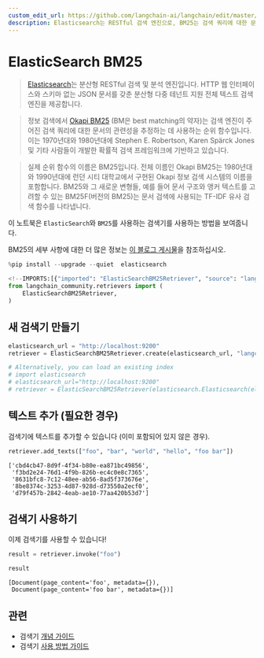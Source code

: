 ```yaml
---
custom_edit_url: https://github.com/langchain-ai/langchain/edit/master/docs/docs/integrations/retrievers/elastic_search_bm25.ipynb
description: Elasticsearch는 RESTful 검색 엔진으로, BM25는 검색 쿼리에 대한 문서의 관련성을 평가하는 랭킹 함수입니다.
---
```


# ElasticSearch BM25

> [Elasticsearch](https://www.elastic.co/elasticsearch/)는 분산형 RESTful 검색 및 분석 엔진입니다. HTTP 웹 인터페이스와 스키마 없는 JSON 문서를 갖춘 분산형 다중 테넌트 지원 전체 텍스트 검색 엔진을 제공합니다.

> 정보 검색에서 [Okapi BM25](https://en.wikipedia.org/wiki/Okapi_BM25) (BM은 best matching의 약자)는 검색 엔진이 주어진 검색 쿼리에 대한 문서의 관련성을 추정하는 데 사용하는 순위 함수입니다. 이는 1970년대와 1980년대에 Stephen E. Robertson, Karen Spärck Jones 및 기타 사람들이 개발한 확률적 검색 프레임워크에 기반하고 있습니다.

> 실제 순위 함수의 이름은 BM25입니다. 전체 이름인 Okapi BM25는 1980년대와 1990년대에 런던 시티 대학교에서 구현된 Okapi 정보 검색 시스템의 이름을 포함합니다. BM25와 그 새로운 변형들, 예를 들어 문서 구조와 앵커 텍스트를 고려할 수 있는 BM25F(버전의 BM25)는 문서 검색에 사용되는 TF-IDF 유사 검색 함수를 나타냅니다.

이 노트북은 `ElasticSearch`와 `BM25`를 사용하는 검색기를 사용하는 방법을 보여줍니다.

BM25의 세부 사항에 대한 더 많은 정보는 [이 블로그 게시물](https://www.elastic.co/blog/practical-bm25-part-2-the-bm25-algorithm-and-its-variables)을 참조하십시오.

```python
%pip install --upgrade --quiet  elasticsearch
```


```python
<!--IMPORTS:[{"imported": "ElasticSearchBM25Retriever", "source": "langchain_community.retrievers", "docs": "https://api.python.langchain.com/en/latest/retrievers/langchain_community.retrievers.elastic_search_bm25.ElasticSearchBM25Retriever.html", "title": "ElasticSearch BM25"}]-->
from langchain_community.retrievers import (
    ElasticSearchBM25Retriever,
)
```


## 새 검색기 만들기

```python
elasticsearch_url = "http://localhost:9200"
retriever = ElasticSearchBM25Retriever.create(elasticsearch_url, "langchain-index-4")
```


```python
# Alternatively, you can load an existing index
# import elasticsearch
# elasticsearch_url="http://localhost:9200"
# retriever = ElasticSearchBM25Retriever(elasticsearch.Elasticsearch(elasticsearch_url), "langchain-index")
```


## 텍스트 추가 (필요한 경우)

검색기에 텍스트를 추가할 수 있습니다 (이미 포함되어 있지 않은 경우).

```python
retriever.add_texts(["foo", "bar", "world", "hello", "foo bar"])
```


```output
['cbd4cb47-8d9f-4f34-b80e-ea871bc49856',
 'f3bd2e24-76d1-4f9b-826b-ec4c0e8c7365',
 '8631bfc8-7c12-48ee-ab56-8ad5f373676e',
 '8be8374c-3253-4d87-928d-d73550a2ecf0',
 'd79f457b-2842-4eab-ae10-77aa420b53d7']
```


## 검색기 사용하기

이제 검색기를 사용할 수 있습니다!

```python
result = retriever.invoke("foo")
```


```python
result
```


```output
[Document(page_content='foo', metadata={}),
 Document(page_content='foo bar', metadata={})]
```


## 관련

- 검색기 [개념 가이드](/docs/concepts/#retrievers)
- 검색기 [사용 방법 가이드](/docs/how_to/#retrievers)